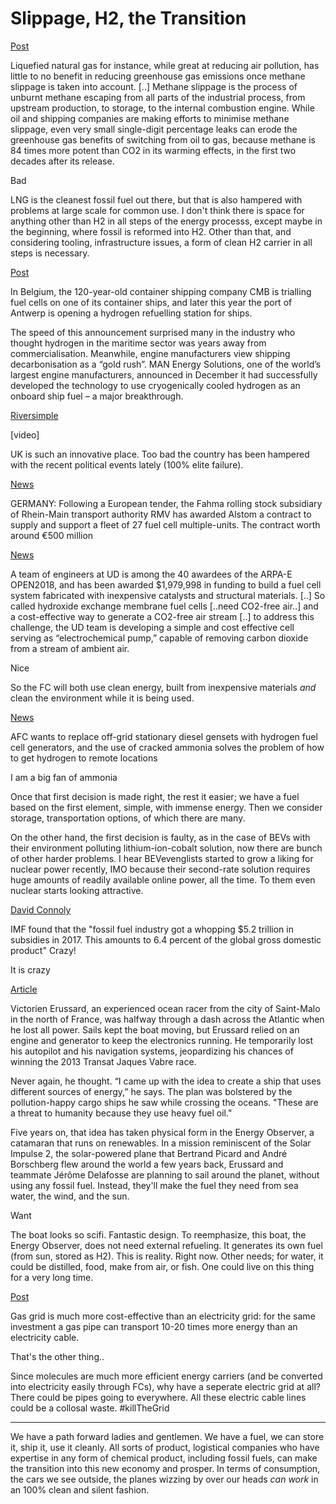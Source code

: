 # Slippage, H2, the Transition

[Post](https://chinadialogueocean.net/8170-china-uniquely-placed-to-green-shipping/#.XOQkavaAzzs.twitter)

Liquefied natural gas for instance, while great at reducing air
pollution, has little to no benefit in reducing greenhouse gas
emissions once methane slippage is taken into account. [..] Methane
slippage is the process of unburnt methane escaping from all parts of
the industrial process, from upstream production, to storage, to the
internal combustion engine. While oil and shipping companies are
making efforts to minimise methane slippage, even very small
single-digit percentage leaks can erode the greenhouse gas benefits of
switching from oil to gas, because methane is 84 times more potent
than CO2 in its warming effects, in the first two decades after its
release.

Bad

LNG is the cleanest fossil fuel out there, but that is also hampered
with problems at large scale for common use. I don't think there is
space for anything other than H2 in all steps of the energy processs,
except maybe in the beginning, where fossil is reformed into H2. Other
than that, and considering tooling, infrastructure issues, a form of
clean H2 carrier in all steps is necessary.

[Post](https://chinadialogueocean.net/8170-china-uniquely-placed-to-green-shipping/#.XOQkavaAzzs.twitter)

In Belgium, the 120-year-old container shipping company CMB is
trialling fuel cells on one of its container ships, and later this
year the port of Antwerp is opening a hydrogen refuelling station for
ships.

The speed of this announcement surprised many in the industry who
thought hydrogen in the maritime sector was years away from
commercialisation. Meanwhile, engine manufacturers view shipping
decarbonisation as a “gold rush”. MAN Energy Solutions, one of the
world’s largest engine manufacturers, announced in December it had
successfully developed the technology to use cryogenically cooled
hydrogen as an onboard ship fuel – a major breakthrough.

[Riversimple](https://twitter.com/riversimple/status/1130862811691802624)

[video]

UK is such an innovative place. Too bad the country has been hampered
with the recent political events lately (100% elite failure).

[News](https://www.railwaygazette.com/news/traction-rolling-stock/single-view/view/worlds-largest-fleet-of-fuel-cell-trains-ordered.html)

GERMANY: Following a European tender, the Fahma rolling stock
subsidiary of Rhein-Main transport authority RMV has awarded Alstom a
contract to supply and support a fleet of 27 fuel cell
multiple-units. The contract worth around €500 million

[News](https://www.udel.edu/udaily/2019/may/arpa-e-project-shimshon-gottesfeld-yushan-yan/)

A team of engineers at UD is among the 40 awardees of the ARPA-E
OPEN2018, and has been awarded $1,979,998 in funding to build a fuel
cell system fabricated with inexpensive catalysts and structural
materials. [..] So called hydroxide exchange membrane fuel cells
[..need CO2-free air..] and a cost-effective way to generate a
CO2-free air stream [..] to address this challenge, the UD team is
developing a simple and cost effective cell serving as
“electrochemical pump,” capable of removing carbon dioxide from a
stream of ambient air.

Nice

So the FC will both use clean energy, built from inexpensive materials
*and* clean the environment while it is being used.

[News](https://www.proactiveinvestors.co.uk/companies/news/220572/afc-energy-reports-success-in-proof-of-concept-trial-using-ammonia-as-feedstock-220572.html)

AFC wants to replace off-grid stationary diesel gensets with hydrogen
fuel cell generators, and the use of cracked ammonia solves the
problem of how to get hydrogen to remote locations

I am a big fan of ammonia

Once that first decision is made right, the rest it easier; we have a
fuel based on the first element, simple, with immense energy. Then we
consider storage, transportation options, of which there are many.

On the other hand, the first decision is faulty, as in the case of
BEVs with their environment polluting lithium-ion-cobalt solution, now
there are bunch of other harder problems. I hear BEVevenglists started
to grow a liking for nuclear power recently, IMO because their
second-rate solution requires huge amounts of readily available online
power, all the time. To them even nuclear starts looking attractive.

[David Connoly](https://twitter.com/davconnolly/status/1129685070825054208)

IMF found that the "fossil fuel industry got a whopping $5.2 trillion
in subsidies in 2017. This amounts to 6.4 percent of the global gross
domestic product" Crazy!

It is crazy

[Article](https://www.wired.com/story/energy-observer-renewable-energy-voyage/amp)

Victorien Erussard, an experienced ocean racer from the city of
Saint-Malo in the north of France, was halfway through a dash across
the Atlantic when he lost all power. Sails kept the boat moving, but
Erussard relied on an engine and generator to keep the electronics
running. He temporarily lost his autopilot and his navigation systems,
jeopardizing his chances of winning the 2013 Transat Jaques Vabre
race.

Never again, he thought. “I came up with the idea to create a ship
that uses different sources of energy,” he says. The plan was
bolstered by the pollution-happy cargo ships he saw while crossing the
oceans. "These are a threat to humanity because they use heavy fuel
oil."

Five years on, that idea has taken physical form in the Energy
Observer, a catamaran that runs on renewables. In a mission
reminiscent of the Solar Impulse 2, the solar-powered plane that
Bertrand Picard and André Borschberg flew around the world a few years
back, Erussard and teammate Jérôme Delafosse are planning to sail
around the planet, without using any fossil fuel. Instead, they'll
make the fuel they need from sea water, the wind, and the sun.

Want

The boat looks so scifi. Fantastic design. To reemphasize, this boat,
the Energy Observer, does not need external refueling. It generates
its own fuel (from sun, stored as H2). This is reality. Right
now. Other needs; for water, it could be distilled, food, make from
air, or fish. One could live on this thing for a very long time.

[Post](https://twitter.com/GasNaturally/status/1125736725928644608)

Gas grid is much more cost-effective than an electricity grid: for the
same investment a gas pipe can transport 10-20 times more energy than
an electricity cable.

That's the other thing..

Since molecules are much more efficient energy carriers (and be
converted into electricity easily through FCs), why have a seperate
electric grid at all? There could be pipes going to everywhere. All
these electric cable lines could be a collosal waste. #killTheGrid

---

We have a path forward ladies and gentlemen. We have a fuel, we can
store it, ship it, use it cleanly. All sorts of product, logistical
companies who have expertise in any form of chemical product,
including fossil fuels, can make the transition into this new economy
and prosper. In terms of consumption, the cars we see outside, the
planes wizzing by over our heads *can work* in an 100% clean and
silent fashion.